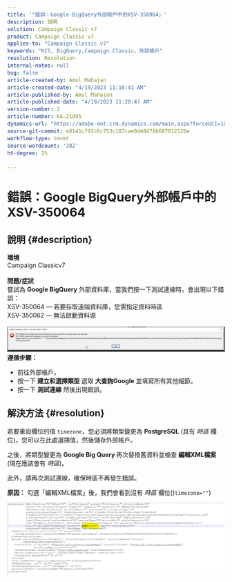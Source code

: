 ```yaml
---
title: '"錯誤：Google BigQuery外部帳戶中的XSV-350064」'
description: 說明
solution: Campaign Classic v7
product: Campaign Classic v7
applies-to: "Campaign Classic v7"
keywords: "KCS, BigQuery,Campaign Classic，外部帳戶"
resolution: Resolution
internal-notes: null
bug: false
article-created-by: Amol Mahajan
article-created-date: "4/19/2023 11:16:41 AM"
article-published-by: Amol Mahajan
article-published-date: "4/19/2023 11:20:47 AM"
version-number: 2
article-number: KA-21895
dynamics-url: "https://adobe-ent.crm.dynamics.com/main.aspx?forceUCI=1&pagetype=entityrecord&etn=knowledgearticle&id=37f452a2-a3de-ed11-a7c7-6045bd0065b6"
source-git-commit: e8141c793c6c753c187cae0d48d78b687012126e
workflow-type: tm+mt
source-wordcount: '202'
ht-degree: 1%

---
```


# 錯誤：Google BigQuery外部帳戶中的XSV-350064

## 說明 {#description}

<b>環境</b><br>Campaign Classicv7<br> <br><b>問題/症狀</b><br>嘗試為 <b>Google BigQuery</b> 外部資料庫，當我們按一下測試連線時，會出現以下錯誤：
 <br>XSV-350064 — 若要存取遠端資料庫，您需指定資料時區<br>XSV-350062 — 無法啟動資料源<br> <br>![](assets/___4cf452a2-a3de-ed11-a7c7-6045bd0065b6___.png)<br>
<b>遵循步驟：</b>

- 前往外部帳戶。
- 按一下 <b>建立和選擇類型</b> 選取 <b>大查詢Google</b> 並填寫所有其他細節。
- 按一下 <b>測試連線</b> 然後出現錯誤。



## 解決方法 {#resolution}


若要重設欄位的值 `timezone`，您必須將類型變更為 <b>PostgreSQL</b> (具有 *時區* 欄位)，您可以在此處選擇值，然後儲存外部帳戶。

之後，將類型變更為 <b>Google Big Query </b>再次替換舊資料並檢查 <b>編輯XML檔案</b> (現在應該會有 *時區*)。

此外，請再次測試連線，確保時區不再發生錯誤。


<b>原因：</b>
勾選「編輯XML檔案」後，我們會看到沒有 *時區* 欄位()`timezone=""`)



![](assets/c4243b67-d0dd-ed11-a7c7-6045bd006c82.png)
